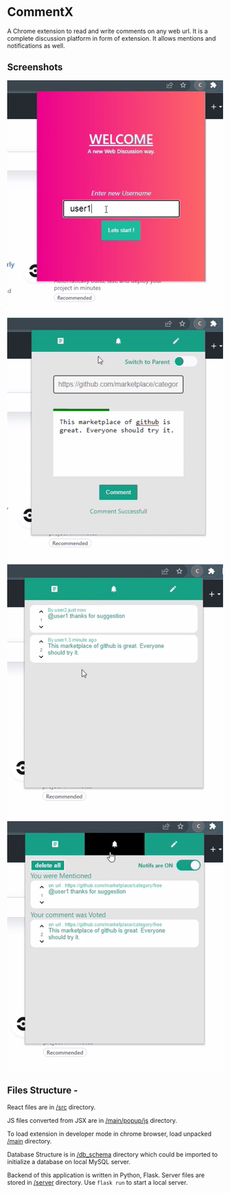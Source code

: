 
# CommentX

A Chrome extension to read and write comments on any web url. It is a complete discussion platform in form of extension. It allows mentions and notifications as well.

## Screenshots

<img src="screenshot/welcome.png" width="550px" />
<img src="screenshot/comment.png" width="550px" />
<img src="screenshot/home.png" width="550px" />
<img src="screenshot/notif.png" width="550px" />


## Files Structure -

React files are in [/src](https://github.com/amifunny/CommentX/tree/main/src) directory.

JS files converted from JSX are in [/main/popup/js](https://github.com/amifunny/CommentX/tree/main/main/popup/js) directory.

To load extension in developer mode in chrome browser, load unpacked [/main](https://github.com/amifunny/CommentX/tree/main/main) directory.

Database Structure is in [/db_schema](https://github.com/amifunny/CommentX/tree/main/db_schema) directory which could be imported to initialize a database on local MySQL server.

Backend of this application is written in Python, Flask. Server files are stored in [/server](https://github.com/amifunny/CommentX/tree/main/server/) directory. Use `flask run` to start a local server.
